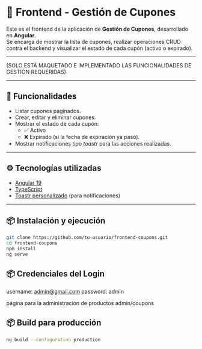 # 🎨 Frontend - Gestión de Cupones

Este es el frontend de la aplicación de **Gestión de Cupones**, desarrollado en **Angular**.  
Se encarga de mostrar la lista de cupones, realizar operaciones CRUD contra el backend y visualizar el estado de cada cupón (activo o expirado).

---

(SOLO ESTÁ MAQUETADO E IMPLEMENTADO LAS FUNCIONALIDADES DE GESTIÓN REQUERIDAS)

---

## 🚀 Funcionalidades
- Listar cupones paginados.
- Crear, editar y eliminar cupones.
- Mostrar el estado de cada cupón:
  - ✅ Activo
  - ❌ Expirado (si la fecha de expiración ya pasó).
- Mostrar notificaciones tipo *toastr* para las acciones realizadas.

---

## ⚙️ Tecnologías utilizadas
- [Angular 19](https://angular.io/)
- [TypeScript](https://www.typescriptlang.org/)
- [Toastr personalizado](#) (para notificaciones)

---

## 📦 Instalación y ejecución

```bash
git clone https://github.com/tu-usuario/frontend-coupons.git
cd frontend-coupons
npm install
ng serve
```
## 📦 Credenciales del Login

username: admin@gmail.com
password: admin

página para la administración de productos admin/coupons

## 📦 Build para producción
```bash
ng build --configuration production
```
